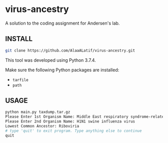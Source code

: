 # virus-ancestry
A solution to the coding assignment for Andersen's lab.

## INSTALL
```bash
git clone https://github.com/AlaaALatif/virus-ancestry.git
```

This tool was developed using Python 3.7.4.

Make sure the following Python packages are installed:
* `tarfile`
* `path`

## USAGE
```bash
python main.py taxdump.tar.gz
Please Enter 1st Organism Name: Middle East respiratory syndrome-related coronavirus
Please Enter 2nd Organism Name: H1N1 swine influenza virus
Lowest Common Ancestor: Riboviria
# type 'quit' to exit program. Type anything else to continue
quit
```
